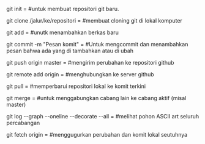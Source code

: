 git init  = #untuk membuat repositori git baru.

git clone /jalur/ke/repositori =  #membuat cloning git di lokal komputer

git add <namaberkas> =  #unutk menambahkan berkas baru
  
git commit -m "Pesan komit"  =  #Untuk mengcommit dan menambahkan pesan bahwa ada yang di tambahkan atau di ubah

git push origin master    =  #mengirim perubahan ke repositori github

git remote add origin <server>  =  #menghubungkan ke server github
  
git pull  =  #memperbarui repositori lokal ke komit terkini

git merge  =  #untuk menggabungkan cabang lain ke cabang aktif (misal master)

git log --graph --oneline --decorate --all =  #melihat pohon ASCII art seluruh percabangan 

git fetch origin   =  #menggugurkan perubahan dan komit lokal seutuhnya


